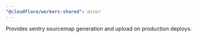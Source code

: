 ```yaml
---
"@cloudflare/workers-shared": minor
---
```


Provides sentry sourcemap generation and upload on production deploys.
